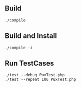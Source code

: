 
## Build

    ./compile

## Build and Install

    ./compile -i

## Run TestCases

    ./test --debug PuxTest.php
    ./test --repeat 100 PuxTest.php

